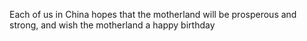 Each of us in China hopes that the motherland will be prosperous and strong,
 and wish the motherland a happy birthday 
